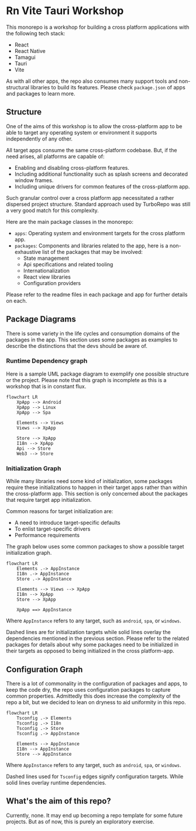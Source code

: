# Rn Vite Tauri Workshop

This monorepo is a workshop for building a cross platform applications with the following tech stack:

- React
- React Native
- Tamagui
- Tauri
- Vite

As with all other apps, the repo also consumes many support tools and non-structural libraries to build its features. Please check `package.json` of apps and packages to learn more.

## Structure

One of the aims of this workshop is to allow the cross-platform app to be able to target any operating system or environment it supports independently of any other.

All target apps consume the same cross-platform codebase. But, if the need arises, all platforms are capable of:

- Enabling and disabling cross-platform features.
- Including additional functionality such as splash screens and decorated window frames.
- Including unique drivers for common features of the cross-platform app.

Such granular control over a cross platform app necessitated a rather dispersed project structure. Standard approach used by TurboRepo was still a very good match for this complexity.

Here are the main package classes in the monorepo:

- `apps`: Operating system and environment targets for the cross platform app.
- `packages`: Components and libraries related to the app, here is a non-exhaustive list of the packages that may be involved:
  - State management
  - Api specifications and related tooling
  - Internationalization
  - React view libraries
  - Configuration providers

Please refer to the readme files in each package and app for further details on each.

## Package Diagrams

There is some variety in the life cycles and consumption domains of the packages in the app. This section uses some packages as examples to describe the distinctions that the devs should be aware of.

### Runtime Dependency graph

Here is a sample UML package diagram to exemplify one possible structure or the project. Please note that this graph is incomplete as this is a workshop that is in constant flux.

```mermaid
flowchart LR
    XpApp --> Android
    XpApp --> Linux
    XpApp --> Spa

    Elements --> Views
    Views --> XpApp

    Store --> XpApp
    I18n --> XpApp
    Api --> Store
    Web3 --> Store
```

### Initialization Graph

While many libraries need some kind of initialization, some packages require these initializations to happen in their target apps rather than within the cross-platform app. This section is only concerned about the packages that require target app initialization.

Common reasons for target initialization are:

- A need to introduce target-specific defaults
- To enlist target-specific drivers
- Performance requirements

The graph below uses some common packages to show a possible target initialization graph.

```mermaid
flowchart LR
    Elements .-> AppInstance
    I18n .-> AppInstance
    Store .-> AppInstance

    Elements --> Views --> XpApp
    I18n --> XpApp
    Store --> XpApp

    XpApp ==> AppInstance
```

Where `AppInstance` refers to any target, such as `android`, `spa`, or `windows`.

Dashed lines are for initialization targets while solid lines overlay the dependencies mentioned in the previous section. Please refer to the related packages for details about why some packages need to be initialized in their targets as opposed to being initialized in the cross platform-app.

## Configuration Graph

There is a lot of commonality in the configuration of packages and apps, to keep the code dry, the repo uses configuration packages to capture common properties. Admittedly this does increase the complexity of the repo a bit, but we decided to lean on dryness to aid uniformity in this repo.

```mermaid
flowchart LR
    Tsconfig .-> Elements
    Tsconfig .-> I18n
    Tsconfig .-> Store
    Tsconfig .-> AppInstance

    Elements --> AppInstance
    I18n --> AppInstance
    Store --> AppInstance
```

Where `AppInstance` refers to any target, such as `android`, `spa`, or `windows`.

Dashed lines used for `Tsconfig` edges signify configuration targets. While solid lines overlay runtime dependencies.

## What's the aim of this repo?

Currently, none. It may end up becoming a repo template for some future projects. But as of now, this is purely an exploratory exercise.
